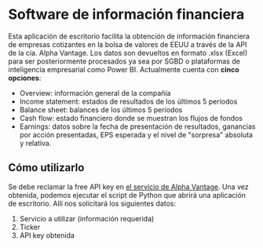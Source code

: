 # Software de información financiera
Esta aplicación de escritorio facilita la obtención de información financiera de empresas cotizantes en la bolsa de valores de EEUU a través de la API de la cía. Alpha Vantage. 
Los datos son devueltos en formato .xlsx (Excel) para ser posteriormente procesados ya sea por SGBD o plataformas de inteligencia empresarial como Power BI. Actualmente cuenta con **cinco opciones**:
- Overview: información general de la compañía
- Income statement: estados de resultados de los últimos 5 períodos
- Balance sheet: balances de los últimos 5 períodos
- Cash flow: estado financiero donde se muestran los flujos de fondos
- Earnings: datos sobre la fecha de presentación de resultados, ganancias por acción presentadas, EPS esperada y el nivel de "sorpresa" absoluta y relativa.

## Cómo utilizarlo
Se debe reclamar la free API key en [el servicio de Alpha Vantage](https://www.alphavantage.co/support/#api-key). Una vez obtenida, podemos ejecutar el script de Python que abrirá una aplicación de escritorio. Allí nos solicitará los siguientes datos:
1. Servicio a utilizar (información requerida)
2. Ticker
3. API key obtenida

